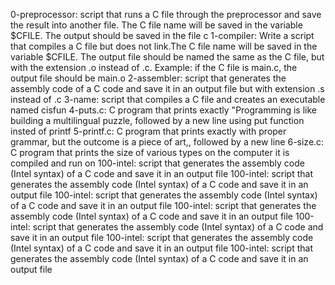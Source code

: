 0-preprocessor:  script that runs a C file through the preprocessor and save the result into another file. The C file name will be saved in the variable $CFILE. The output should be saved in the file c
1-compiler: Write a script that compiles a C file but does not link.The C file name will be saved in the variable $CFILE. The output file should be named the same as the C file, but with the extension .o instead of .c. Example: if the C file is main.c, the output file should be main.o 
2-assembler: script that generates the assembly code of a C code and save it in an output file but with extension .s instead of .c
3-name: script that compiles a C file and creates an executable named cisfun
4-puts.c: C program that prints exactly "Programming is like building a multilingual puzzle, followed by a new line using put function insted of printf
5-printf.c:  C program that prints exactly with proper grammar, but the outcome is a piece of art,, followed by a new line
6-size.c: C program that prints the size of various types on the computer it is compiled and run on
100-intel: script that generates the assembly code (Intel syntax) of a C code and save it in an output file
100-intel: script that generates the assembly code (Intel syntax) of a C code and save it in an output file
100-intel: script that generates the assembly code (Intel syntax) of a C code and save it in an output file
100-intel: script that generates the assembly code (Intel syntax) of a C code and save it in an output file
100-intel: script that generates the assembly code (Intel syntax) of a C code and save it in an output file
100-intel: script that generates the assembly code (Intel syntax) of a C code and save it in an output file
100-intel: script that generates the assembly code (Intel syntax) of a C code and save it in an output file
  
